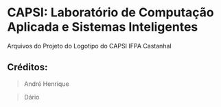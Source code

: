 # CAPSI: Laboratório de Computação Aplicada e Sistemas Inteligentes
Arquivos do Projeto do Logotipo do CAPSI IFPA Castanhal
## Créditos:
> André Henrique

> Dário